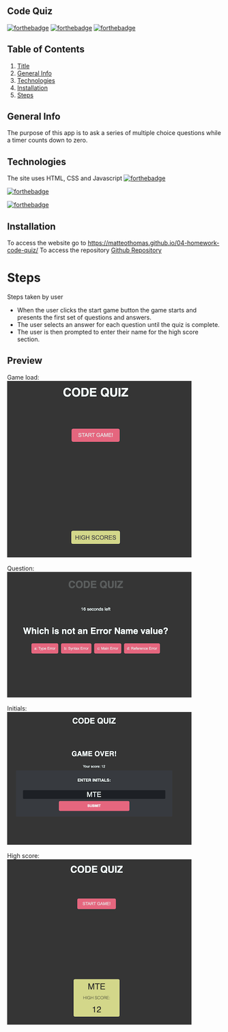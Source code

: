  ## Code Quiz

[![forthebadge](https://forthebadge.com/images/badges/uses-html.svg)](https://forthebadge.com)  [![forthebadge](https://forthebadge.com/images/badges/uses-css.svg)](https://forthebadge.com)  [![forthebadge](https://forthebadge.com/images/badges/uses-js.svg)](https://forthebadge.com)

## Table of Contents
1. [Title](#title)
2. [General Info](#general-info)
3. [Technologies](#technologies)
4. [Installation](#installation)
5. [Steps](#Steps)

## General Info
The purpose of this app is to ask a series of multiple choice questions while a timer counts down to zero.

## Technologies 
The site uses HTML, CSS and Javascript
[![forthebadge](https://forthebadge.com/images/badges/uses-html.svg)](https://forthebadge.com)

[![forthebadge](https://forthebadge.com/images/badges/uses-css.svg)](https://forthebadge.com)

[![forthebadge](https://forthebadge.com/images/badges/uses-js.svg)](https://forthebadge.com)

## Installation
To access the website go to https://matteothomas.github.io/04-homework-code-quiz/
To access the repository [Github Repository](https://github.com/MatteoThomas/04-homework-code-quiz)

# Steps
Steps taken by user
* When the user clicks the start game button the game starts and presents the first set of questions and answers.
* The user selects an answer for each question until the quiz is complete.
* The user is then prompted to enter their name for the high score section.

## Preview
Game load:  
![screenshot](assets/img/start.png)

Question:  
![screenshot](assets/img/question.png)

Initials:  
![screenshot](assets/img/initials.png)

High score:  
![screenshot](assets/img/highscore.png)

	

